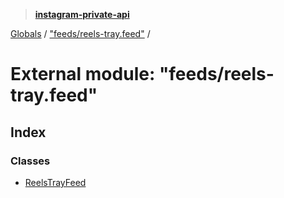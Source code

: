 > **[instagram-private-api](../README.md)**

[Globals](../globals.md) / ["feeds/reels-tray.feed"](_feeds_reels_tray_feed_.md) /

# External module: "feeds/reels-tray.feed"

## Index

### Classes

* [ReelsTrayFeed](../classes/_feeds_reels_tray_feed_.reelstrayfeed.md)